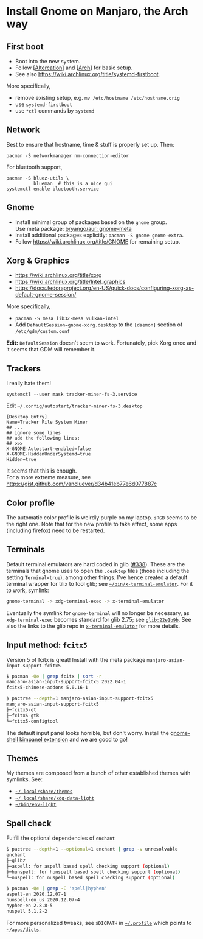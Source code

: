 # Install Gnome on Manjaro, the Arch way

[Altercation]: https://wiki.archlinux.org/title/Installation_guide
[Arch]: https://wiki.archlinux.org/title/Installation_guide

## First boot

- Boot into the new system.
- Follow [[Altercation]] and [[Arch]] for basic setup.
- See also https://wiki.archlinux.org/title/systemd-firstboot. 

More specifically, 
  * remove existing setup, e.g. `mv /etc/hostname /etc/hostname.orig`
  * use `systemd-firstboot`
  * use `*ctl` commands by `systemd`

## Network

Best to ensure that hostname, time & stuff is properly set up. Then:
```
pacman -S networkmanager nm-connection-editor
```
For bluetooth support,
```
pacman -S bluez-utils \
          blueman  # this is a nice gui
systemctl enable bluetooth.service
```

## Gnome

- Install minimal group of packages based on the `gnome` group. <br>
  Use meta package: [bryango/aur: gnome-meta](https://github.com/bryango/aur/tree/gnome-meta)
- Install additional packages explicitly: `pacman -S gnome gnome-extra`. 
- Follow https://wiki.archlinux.org/title/GNOME for remaining setup. 

## Xorg & Graphics

- https://wiki.archlinux.org/title/xorg
- https://wiki.archlinux.org/title/Intel_graphics
- https://docs.fedoraproject.org/en-US/quick-docs/configuring-xorg-as-default-gnome-session/

More specifically,
- `pacman -S mesa lib32-mesa vulkan-intel`
- Add `DefaultSession=gnome-xorg.desktop` to the `[daemon]` section of `/etc/gdm/custom.conf`

**Edit:** `DefaultSession` doesn't seem to work. Fortunately, pick Xorg once and it seems that GDM will remember it.

## Trackers

I really hate them!
```
systemctl --user mask tracker-miner-fs-3.service
```
Edit `~/.config/autostart/tracker-miner-fs-3.desktop`
```desktop
[Desktop Entry]
Name=Tracker File System Miner
## ...
## ignore some lines
## add the following lines:
## >>>
X-GNOME-Autostart-enabled=false
X-GNOME-HiddenUnderSystemd=true
Hidden=true
```
It seems that this is enough. <br>
For a more extreme measure, see https://gist.github.com/vancluever/d34b41eb77e6d077887c

## Color profile

The automatic color profile is weirdly purple on my laptop. `sRGB` seems to be the right one. Note that for the new profile to take effect, some apps (including firefox) need to be restarted. 

## Terminals

Default terminal emulators are hard coded in glib ([#338](https://gitlab.gnome.org/GNOME/glib/-/issues/338)). These are the terminals that gnome uses to open the `.desktop` files (those including the setting `Terminal=true`), among other things. I've hence created a default terminal wrapper for tilix to fool glib; see [`~/bin/x-terminal-emulator`](https://github.com/bryango/cheznous/blob/-/bin/x-terminal-emulator). For it to work, symlink:

```bash
gnome-terminal -> xdg-terminal-exec -> x-terminal-emulator
```

Eventually the symlink for `gnome-terminal` will no longer be necessary, as `xdg-terminal-exec` becomes standard for glib 2.75; see [`glib:22e1b9b`](https://github.com/GNOME/glib/commit/22e1b9bcc0ca7cd1ba2457ddf5b5545752f9c7ea). See also the links to the glib repo in [`x-terminal-emulator`](https://github.com/bryango/cheznous/blob/-/bin/x-terminal-emulator) for more details. 

## Input method: `fcitx5`

Version 5 of fcitx is great! Install with the meta package `manjaro-asian-input-support-fcitx5`

```bash
$ pacman -Qe | grep fcitx | sort -r
manjaro-asian-input-support-fcitx5 2022.04-1
fcitx5-chinese-addons 5.0.16-1

$ pactree --depth=1 manjaro-asian-input-support-fcitx5
manjaro-asian-input-support-fcitx5
├─fcitx5-qt
├─fcitx5-gtk
└─fcitx5-configtool
```

The default input panel looks horrible, but don't worry. Install the [gnome-shell kimpanel extension](https://extensions.gnome.org/extension/261/kimpanel/) and we are good to go!

## Themes

My themes are composed from a bunch of other established themes with symlinks. See:

- [`~/.local/share/themes`](https://github.com/bryango/cheznous/blob/-/.local/share/themes)
- [`~/.local/share/xdg-data-light`](https://github.com/bryango/cheznous/blob/-/.local/share/xdg-data-light)
- [`~/bin/env-light`](https://github.com/bryango/cheznous/blob/-/bin/env-light)

## Spell check

Fulfill the optional dependencies of `enchant`

```bash
$ pactree --depth=1 --optional=1 enchant | grep -v unresolvable
enchant
├─glib2
├─aspell: for aspell based spell checking support (optional)
├─hunspell: for hunspell based spell checking support (optional)
└─nuspell: for nuspell based spell checking support (optional)

$ pacman -Qe | grep -E 'spell|hyphen'
aspell-en 2020.12.07-1
hunspell-en_us 2020.12.07-4
hyphen-en 2.8.8-5
nuspell 5.1.2-2
```

For more personalized tweaks, see `$DICPATH` in [`~/.profile`](https://github.com/bryango/cheznous/blob/-/.profile) which points to [`~/apps/dicts`](https://github.com/bryango/cheznous/blob/-/apps/dicts). 
